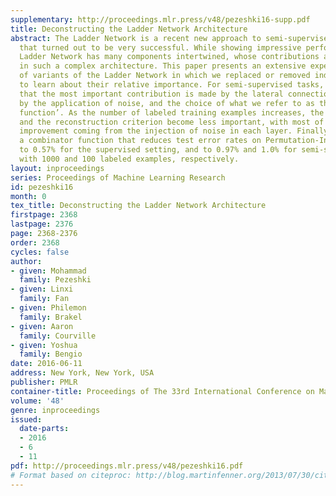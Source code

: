 ```yaml
---
supplementary: http://proceedings.mlr.press/v48/pezeshki16-supp.pdf
title: Deconstructing the Ladder Network Architecture
abstract: The Ladder Network is a recent new approach to semi-supervised learning
  that turned out to be very successful. While showing impressive performance, the
  Ladder Network has many components intertwined, whose contributions are not obvious
  in such a complex architecture. This paper presents an extensive experimental investigation
  of variants of the Ladder Network in which we replaced or removed individual components
  to learn about their relative importance. For semi-supervised tasks, we conclude
  that the most important contribution is made by the lateral connections, followed
  by the application of noise, and the choice of what we refer to as the ‘combinator
  function’. As the number of labeled training examples increases, the lateral connections
  and the reconstruction criterion become less important, with most of the generalization
  improvement coming from the injection of noise in each layer. Finally, we introduce
  a combinator function that reduces test error rates on Permutation-Invariant MNIST
  to 0.57% for the supervised setting, and to 0.97% and 1.0% for semi-supervised settings
  with 1000 and 100 labeled examples, respectively.
layout: inproceedings
series: Proceedings of Machine Learning Research
id: pezeshki16
month: 0
tex_title: Deconstructing the Ladder Network Architecture
firstpage: 2368
lastpage: 2376
page: 2368-2376
order: 2368
cycles: false
author:
- given: Mohammad
  family: Pezeshki
- given: Linxi
  family: Fan
- given: Philemon
  family: Brakel
- given: Aaron
  family: Courville
- given: Yoshua
  family: Bengio
date: 2016-06-11
address: New York, New York, USA
publisher: PMLR
container-title: Proceedings of The 33rd International Conference on Machine Learning
volume: '48'
genre: inproceedings
issued:
  date-parts:
  - 2016
  - 6
  - 11
pdf: http://proceedings.mlr.press/v48/pezeshki16.pdf
# Format based on citeproc: http://blog.martinfenner.org/2013/07/30/citeproc-yaml-for-bibliographies/
---
```

